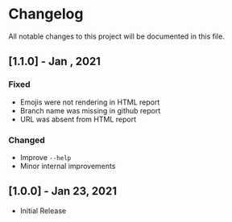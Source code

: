
# Changelog

All notable changes to this project will be documented in this file.

## [1.1.0] - Jan , 2021

### Fixed

- Emojis were not rendering in HTML report
- Branch name was missing in github report
- URL was absent from HTML report

### Changed 

- Improve `--help`
- Minor internal improvements


## [1.0.0] - Jan 23, 2021

- Initial Release
